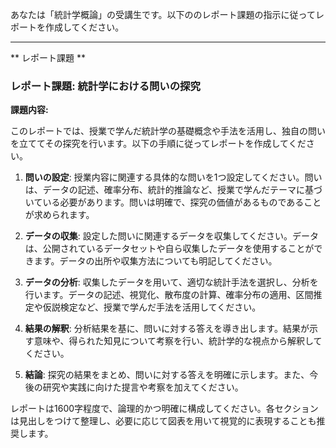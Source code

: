 あなたは「統計学概論」の受講生です。以下ののレポート課題の指示に従ってレポートを作成してください。

---------------------------------------
** レポート課題 **

### レポート課題: 統計学における問いの探究

**課題内容:**

このレポートでは、授業で学んだ統計学の基礎概念や手法を活用し、独自の問いを立ててその探究を行います。以下の手順に従ってレポートを作成してください。

1. **問いの設定**: 授業内容に関連する具体的な問いを1つ設定してください。問いは、データの記述、確率分布、統計的推論など、授業で学んだテーマに基づいている必要があります。問いは明確で、探究の価値があるものであることが求められます。

2. **データの収集**: 設定した問いに関連するデータを収集してください。データは、公開されているデータセットや自ら収集したデータを使用することができます。データの出所や収集方法についても明記してください。

3. **データの分析**: 収集したデータを用いて、適切な統計手法を選択し、分析を行います。データの記述、視覚化、散布度の計算、確率分布の適用、区間推定や仮説検定など、授業で学んだ手法を活用してください。

4. **結果の解釈**: 分析結果を基に、問いに対する答えを導き出します。結果が示す意味や、得られた知見について考察を行い、統計学的な視点から解釈してください。

5. **結論**: 探究の結果をまとめ、問いに対する答えを明確に示します。また、今後の研究や実践に向けた提言や考察を加えてください。

レポートは1600字程度で、論理的かつ明確に構成してください。各セクションは見出しをつけて整理し、必要に応じて図表を用いて視覚的に表現することも推奨します。